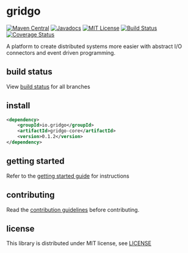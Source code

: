 <p align="center">
<h1>gridgo</h1>
</p>

[![Maven Central](https://img.shields.io/maven-central/v/io.gridgo/gridgo-core.svg?maxAge=604800)](http://mvnrepository.com/artifact/io.gridgo/gridgo-core)
[![Javadocs](http://javadoc.io/badge/io.gridgo/gridgo-core.svg)](http://javadoc.io/doc/io.gridgo/gridgo-core)
[![MIT License](https://img.shields.io/badge/license-MIT-blue.svg)](LICENSE)
[![Build Status](https://travis-ci.org/gridgo/gridgo.svg?branch=master)](https://travis-ci.org/gridgo/gridgo)
[![Coverage Status](https://coveralls.io/repos/github/gridgo/gridgo/badge.svg?branch=master&maxAge=86400)](https://coveralls.io/github/gridgo/gridgo?branch=master)

A platform to create distributed systems more easier with abstract I/O connectors and event driven programming.

## build status

View [build status](BUILD.md) for all branches

## install

```xml
<dependency>
    <groupId>io.gridgo</groupId>
    <artifactId>gridgo-core</artifactId>
    <version>0.1.2</version>
</dependency>
```

## getting started

Refer to the [getting started guide](https://github.com/gridgo/gridgo/wiki/getting-started) for instructions

## contributing

Read the [contribution guidelines](https://github.com/gridgo/gridgo/wiki/contribution-guideline) before contributing.

## license

This library is distributed under MIT license, see [LICENSE](LICENSE)

